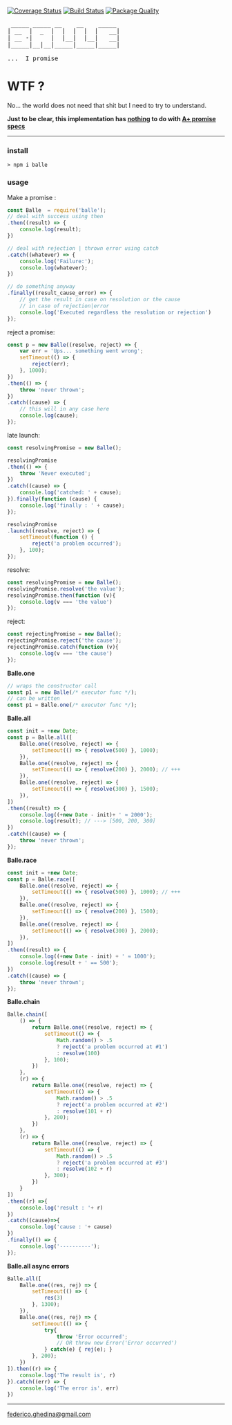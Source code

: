 [![Coverage Status](https://coveralls.io/repos/github/fedeghe/balle/badge.svg?branch=master)](https://coveralls.io/github/fedeghe/balle?branch=master)
[![Build Status](https://travis-ci.org/fedeghe/balle.svg?branch=master)](https://travis-ci.org/fedeghe/balle)
[![Package Quality](https://npm.packagequality.com/shield/balle.svg)](https://packagequality.com/#?package=balle)

<pre>
 _____ _____ __    __    _____
| __  |  _  |  |  |  |  |   __|
| __ -|     |  |__|  |__|   __|
|_____|__|__|_____|_____|_____|

...  I promise 
</pre>


# WTF ?
No... the world does not need that shit but I need to try to understand.

**Just to be clear, this implementation has <u>nothing</u> to do with [A+ promise specs](https://promisesaplus.com/)**

---

### install

```
> npm i balle
```

### usage

Make a promise :

``` js
const Balle  = require('balle');
// deal with success using then
.then((result) => {
    console.log(result);
})

// deal with rejection | thrown error using catch
.catch((whatever) => {
    console.log('Failure:');
    console.log(whatever);
})

// do something anyway
.finally((result_cause_error) => {
    // get the result in case on resolution or the cause
    // in case of rejection|error
    console.log('Executed regardless the resolution or rejection')
});
```

reject a promise: 

``` js
const p = new Balle((resolve, reject) => {
    var err = 'Ups... something went wrong';
    setTimeout(() => {
        reject(err);
    }, 1000);
})
.then(() => {
    throw 'never thrown';
})
.catch((cause) => {
    // this will in any case here
    console.log(cause);
});
```

late launch: 

``` js  
const resolvingPromise = new Balle();

resolvingPromise
.then(() => {
    throw 'Never executed';
})
.catch((cause) => {
    console.log('catched: ' + cause);
}).finally(function (cause) {
    console.log('finally : ' + cause);
});

resolvingPromise
.launch((resolve, reject) => {
    setTimeout(function () {
        reject('a problem occurred');
    }, 100);
});
```

resolve:
``` js
const resolvingPromise = new Balle();
resolvingPromise.resolve('the value');
resolvingPromise.then(function (v){
    console.log(v === 'the value')
});
``` 

reject: 
``` js
const rejectingPromise = new Balle();
rejectingPromise.reject('the cause');
rejectingPromise.catch(function (v){
    console.log(v === 'the cause')
});
```




**Balle.one**
``` js
// wraps the constructor call
const p1 = new Balle(/* executor func */);
// can be written
const p1 = Balle.one(/* executor func */);
```

**Balle.all**  
``` js
const init = +new Date;
const p = Balle.all([
    Balle.one((resolve, reject) => {
        setTimeout(() => { resolve(500) }, 1000);
    }),
    Balle.one((resolve, reject) => {
        setTimeout(() => { resolve(200) }, 2000); // +++
    }),
    Balle.one((resolve, reject) => {
        setTimeout(() => { resolve(300) }, 1500);
    }),
])
.then((result) => {
    console.log((+new Date - init)+ ' ≈ 2000');
    console.log(result); // ---> [500, 200, 300]
})
.catch((cause) => {
    throw 'never thrown';
});
```

**Balle.race** 
``` js
const init = +new Date;
const p = Balle.race([
    Balle.one((resolve, reject) => {
        setTimeout(() => { resolve(500) }, 1000); // +++ 
    }),
    Balle.one((resolve, reject) => {
        setTimeout(() => { resolve(200) }, 1500);
    }),
    Balle.one((resolve, reject) => {
        setTimeout(() => { resolve(300) }, 2000);
    }),
])
.then((result) => {
    console.log((+new Date - init) + ' ≈ 1000');
    console.log(result + ' == 500'); 
})
.catch((cause) => {
    throw 'never thrown';
});
```

**Balle.chain** 
``` js
Balle.chain([
    () => {
        return Balle.one((resolve, reject) => {
            setTimeout(() => {
                Math.random() > .5
                ? reject('a problem occurred at #1')
                : resolve(100)
            }, 100);
        })
    },
    (r) => {
        return Balle.one((resolve, reject) => {
            setTimeout(() => {
                Math.random() > .5
                ? reject('a problem occurred at #2')
                : resolve(101 + r)
            }, 200);
        })
    },
    (r) => {
        return Balle.one((resolve, reject) => {
            setTimeout(() => {
                Math.random() > .5
                ? reject('a problem occurred at #3')
                : resolve(102 + r)
            }, 300);
        })
    }
])
.then((r) =>{
    console.log('result : '+ r)
})
.catch((cause)=>{
    console.log('cause : '+ cause)
})
.finally(() => {
    console.log('----------');
});
```

**Balle.all async errors**
``` js
Balle.all([
    Balle.one((res, rej) => {
        setTimeout(() => {
            res(3)
        }, 1300);
    }),
    Balle.one((res, rej) => {
        setTimeout(() => {
            try{
                throw 'Error occurred';
                // OR throw new Error('Error occurred')
            } catch(e) { rej(e); }
        }, 200);
    })
]).then((r) => {
    console.log('The result is', r)
}).catch((err) => {
    console.log('The error is', err)
})
```


---
federico.ghedina@gmail.com